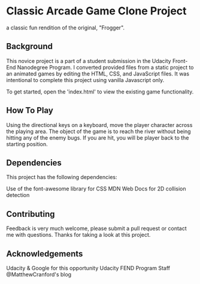 # Classic Arcade Game Clone Project
a classic fun rendition of the original, "Frogger".


## Background

This novice project is a part of a student submission in the Udacity Front-End Nanodegree Program. I converted provided files from a static project to an animated games by editing the HTML, CSS, and JavaScript files. It was intentional to complete this project using vanilla Javascript only.

To get started, open the 'index.html' to view the existing game functionality.

## How To Play
Using the directional keys on a keyboard, move the player character across the playing area. The object of the game is to reach the river without being hitting any of the enemy bugs. If you are hit, you will be player back to the starting position.

## Dependencies

This project has the following dependencies:

Use of the font-awesome library for CSS
MDN Web Docs for 2D collision detection


## Contributing
Feedback is very much welcome, please submit a pull request or contact me with questions. Thanks for taking a look at this project.

## Acknowledgements
Udacity & Google for this opportunity
Udacity FEND Program Staff
@MatthewCranford's  blog
